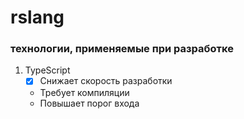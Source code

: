 # rslang
### технологии, применяемые при разработке
1. TypeScript
    - [x] Снижает скорость разработки
    - Требует компиляции
    - Повышает порог входа
